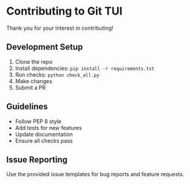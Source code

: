 # Contributing to Git TUI

Thank you for your interest in contributing!

## Development Setup

1. Clone the repo
2. Install dependencies: `pip install -r requirements.txt`
3. Run checks: `python check_all.py`
4. Make changes
5. Submit a PR

## Guidelines

- Follow PEP 8 style
- Add tests for new features
- Update documentation
- Ensure all checks pass

## Issue Reporting

Use the provided issue templates for bug reports and feature requests.